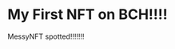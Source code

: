 # My First NFT on BCH!!!!
MessyNFT spotted!!!!!!!
                                                                                                                                                                     